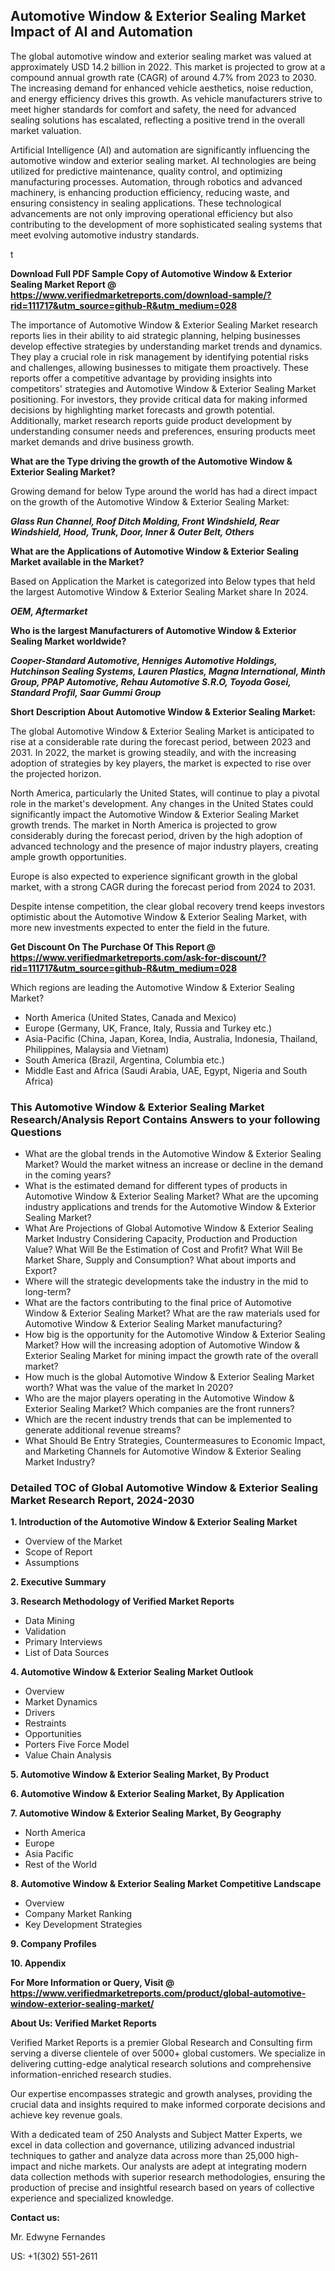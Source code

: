 <h2>Automotive Window & Exterior Sealing Market Impact of AI and Automation</h2><p>The global automotive window and exterior sealing market was valued at approximately USD 14.2 billion in 2022. This market is projected to grow at a compound annual growth rate (CAGR) of around 4.7% from 2023 to 2030. The increasing demand for enhanced vehicle aesthetics, noise reduction, and energy efficiency drives this growth. As vehicle manufacturers strive to meet higher standards for comfort and safety, the need for advanced sealing solutions has escalated, reflecting a positive trend in the overall market valuation.</p><p>Artificial Intelligence (AI) and automation are significantly influencing the automotive window and exterior sealing market. AI technologies are being utilized for predictive maintenance, quality control, and optimizing manufacturing processes. Automation, through robotics and advanced machinery, is enhancing production efficiency, reducing waste, and ensuring consistency in sealing applications. These technological advancements are not only improving operational efficiency but also contributing to the development of more sophisticated sealing systems that meet evolving automotive industry standards.</p>t</p><p id="" class=""><strong>Download Full PDF Sample Copy of Automotive Window & Exterior Sealing Market Report @ <a href="https://www.verifiedmarketreports.com/download-sample/?rid=111717&utm_source=github-R&utm_medium=028" target="_blank">https://www.verifiedmarketreports.com/download-sample/?rid=111717&utm_source=github-R&utm_medium=028</a></strong></p><p>The importance of&nbsp;Automotive Window & Exterior Sealing Market research reports lies in their ability to aid strategic planning, helping businesses develop effective strategies by understanding market trends and dynamics. They play a crucial role in risk management by identifying potential risks and challenges, allowing businesses to mitigate them proactively. These reports offer a competitive advantage by providing insights into competitors' strategies and Automotive Window & Exterior Sealing Market positioning. For investors, they provide critical data for making informed decisions by highlighting market forecasts and growth potential. Additionally, market research reports guide product development by understanding consumer needs and preferences, ensuring products meet market demands and drive business growth.</p><p><strong>What are the&nbsp;Type driving the growth of the Automotive Window & Exterior Sealing Market?</strong></p><p id="" class="">Growing demand for below Type around the world has had a direct impact on the growth of the Automotive Window & Exterior Sealing Market:</p><em><strong>Glass Run Channel, Roof Ditch Molding, Front Windshield, Rear Windshield, Hood, Trunk, Door, Inner & Outer Belt, Others</strong></em></p><strong>What are the&nbsp;Applications&nbsp;of Automotive Window & Exterior Sealing Market available in the Market?</strong></p><p id="" class="">Based on Application the Market is categorized into Below types that held the largest Automotive Window & Exterior Sealing Market share In 2024.</p><em><strong>OEM, Aftermarket</strong></em></p><strong>Who is the largest Manufacturers of Automotive Window & Exterior Sealing Market worldwide?</strong></p><p><em><strong>Cooper-Standard Automotive, Henniges Automotive Holdings, Hutchinson Sealing Systems, Lauren Plastics, Magna International, Minth Group, PPAP Automotive, Rehau Automotive S.R.O, Toyoda Gosei, Standard Profil, Saar Gummi Group</strong></em></p><p id="" class=""><strong>Short Description About Automotive Window & Exterior Sealing Market:</strong></p><p>The global Automotive Window & Exterior Sealing Market is anticipated to rise at a considerable rate during the forecast period, between 2023 and 2031. In 2022, the market is growing steadily, and with the increasing adoption of strategies by key players, the market is expected to rise over the projected horizon.</p><p>North America, particularly the United States, will continue to play a pivotal role in the market's development. Any changes in the United States could significantly impact the Automotive Window & Exterior Sealing Market growth trends. The market in North America is projected to grow considerably during the forecast period, driven by the high adoption of advanced technology and the presence of major industry players, creating ample growth opportunities.</p><p>Europe is also expected to experience significant growth in the global market, with a strong CAGR during the forecast period from 2024 to 2031.</p><p>Despite intense competition, the clear global recovery trend keeps investors optimistic about the Automotive Window & Exterior Sealing Market, with more new investments expected to enter the field in the future.</p><p id="" class=""><strong>Get Discount On The Purchase Of This Report @ <a href="https://www.verifiedmarketreports.com/ask-for-discount/?rid=111717&utm_source=github-R&utm_medium=028" target="_blank">https://www.verifiedmarketreports.com/ask-for-discount/?rid=111717&utm_source=github-R&utm_medium=028</a></strong></p>Which regions are leading the Automotive Window & Exterior Sealing Market?</p><ul><li>North America (United States, Canada and Mexico)</li><li>Europe (Germany, UK, France, Italy, Russia and Turkey etc.)</li><li>Asia-Pacific (China, Japan, Korea, India, Australia, Indonesia, Thailand, Philippines, Malaysia and Vietnam)</li><li>South America (Brazil, Argentina, Columbia etc.)</li><li>Middle East and Africa (Saudi Arabia, UAE, Egypt, Nigeria and South Africa)</li></ul><h3 id="" class="">This Automotive Window & Exterior Sealing Market Research/Analysis Report Contains Answers to your following Questions</h3><ul><li>What are the global trends in the Automotive Window & Exterior Sealing Market? Would the market witness an increase or decline in the demand in the coming years?</li><li>What is the estimated demand for different types of products in Automotive Window & Exterior Sealing Market? What are the upcoming industry applications and trends for the Automotive Window & Exterior Sealing Market?</li><li>What Are Projections of Global Automotive Window & Exterior Sealing Market Industry Considering Capacity, Production and Production Value? What Will Be the Estimation of Cost and Profit? What Will Be Market Share, Supply and Consumption? What about imports and Export?</li><li>Where will the strategic developments take the industry in the mid to long-term?</li><li>What are the factors contributing to the final price of Automotive Window & Exterior Sealing Market? What are the raw materials used for Automotive Window & Exterior Sealing Market manufacturing?</li><li>How big is the opportunity for the Automotive Window & Exterior Sealing Market? How will the increasing adoption of Automotive Window & Exterior Sealing Market for mining impact the growth rate of the overall market?</li><li>How much is the global Automotive Window & Exterior Sealing Market worth? What was the value of the market In 2020?</li><li>Who are the major players operating in the Automotive Window & Exterior Sealing Market? Which companies are the front runners?</li><li>Which are the recent industry trends that can be implemented to generate additional revenue streams?</li><li>What Should Be Entry Strategies, Countermeasures to Economic Impact, and Marketing Channels for Automotive Window & Exterior Sealing Market Industry?</li></ul><h3 id="" class="">Detailed TOC of Global Automotive Window & Exterior Sealing Market Research Report, 2024-2030</h3><p id="" class=""><strong>1. Introduction of the Automotive Window & Exterior Sealing Market</strong></p><ul><li>Overview of the Market</li><li>Scope of Report</li><li>Assumptions</li></ul><p id="" class=""><strong>2. Executive Summary</strong></p><p id="" class=""><strong>3. Research Methodology of Verified Market Reports</strong></p><ul><li>Data Mining</li><li>Validation</li><li>Primary Interviews</li><li>List of Data Sources</li></ul><p id="" class=""><strong>4. Automotive Window & Exterior Sealing Market Outlook</strong></p><ul><li>Overview</li><li>Market Dynamics</li><li>Drivers</li><li>Restraints</li><li>Opportunities</li><li>Porters Five Force Model</li><li>Value Chain Analysis</li></ul><p id="" class=""><strong>5. Automotive Window & Exterior Sealing Market, By Product</strong></p><p id="" class=""><strong>6. Automotive Window & Exterior Sealing Market, By Application</strong></p><p id="" class=""><strong>7. Automotive Window & Exterior Sealing Market, By Geography</strong></p><ul><li>North America</li><li>Europe</li><li>Asia Pacific</li><li>Rest of the World</li></ul><p id="" class=""><strong>8. Automotive Window & Exterior Sealing Market Competitive Landscape</strong></p><ul><li>Overview</li><li>Company Market Ranking</li><li>Key Development Strategies</li></ul><p id="" class=""><strong>9. Company Profiles</strong></p><p id="" class=""><strong>10. Appendix</strong></p><p id="" class=""><strong>For More Information or Query, Visit @ <a href="https://www.verifiedmarketreports.com/product/global-automotive-window-exterior-sealing-market/" target="_blank">https://www.verifiedmarketreports.com/product/global-automotive-window-exterior-sealing-market/</a></strong></p><p id="" class=""><strong>About Us: Verified Market Reports</strong></p><p id="" class="">Verified Market Reports is a premier Global Research and Consulting firm serving a diverse clientele of over 5000+ global customers. We specialize in delivering cutting-edge analytical research solutions and comprehensive information-enriched research studies.</p><p id="" class="">Our expertise encompasses strategic and growth analyses, providing the crucial data and insights required to make informed corporate decisions and achieve key revenue goals.</p><p id="" class="">With a dedicated team of 250 Analysts and Subject Matter Experts, we excel in data collection and governance, utilizing advanced industrial techniques to gather and analyze data across more than 25,000 high-impact and niche markets. Our analysts are adept at integrating modern data collection methods with superior research methodologies, ensuring the production of precise and insightful research based on years of collective experience and specialized knowledge.</p><p id="" class=""><strong>Contact us:</strong></p><p id="" class="">Mr. Edwyne Fernandes</p><p id="" class="">US: +1(302) 551-2611</p>